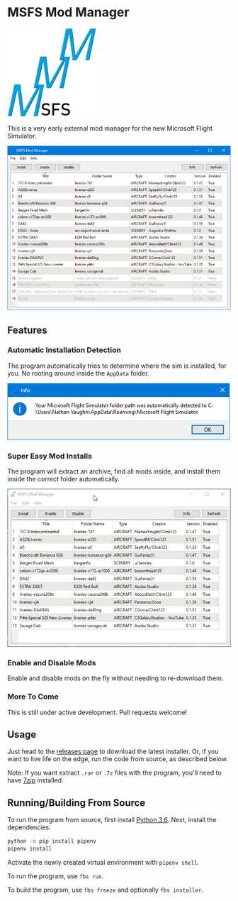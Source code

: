 # MSFS Mod Manager

<img src="src/main/resources/base/icons/icon.png" alt="Bad Logo (I'm not good at graphic design)" width="200"/>

This is a very early external mod manager for the new Microsoft Flight Simulator.

![Main Screen](screenshots/main-1.png)

## Features

### Automatic Installation Detection

The program automatically tries to determine where the sim is installed, for you.
No rooting around inside the `AppData` folder.

![Sim Directory Detection](screenshots/auto-detect.png)

### Super Easy Mod Installs

The program will extract an archive, find all mods inside, and install them
inside the correct folder automatically.

![Install Demo](screenshots/install.gif)

### Enable and Disable Mods

Enable and disable mods on the fly without needing to re-download them.

### More To Come

This is still under active development. Pull requests welcome!

## Usage

Just head to the
[releases page](https://github.com/NathanVaughn/msfs-mod-manager/releases)
to download the latest installer. Or, if you want to live life on the edge,
run the code from source, as described below.

Note: If you want extract `.rar` or `.7z` files with the program, you'll need
to have [7zip](https://www.7-zip.org/) installed.

## Running/Building From Source

To run the program from source, first install [Python 3.6](https://www.python.org/downloads/release/python-368/).
Next, install the dependencies:

```bash
python -m pip install pipenv
pipenv install
```

Activate the newly created virtual environment with `pipenv shell`.

To run the program, use `fbs run`.

To build the program, use `fbs freeze` and optionally `fbs installer`.
